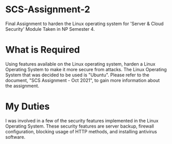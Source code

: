 # SCS-Assignment-2
Final Assignment to harden the Linux operating system for 'Server & Cloud Security' Module Taken in NP Semester 4.
# What is Required
Using features available on the Linux operating system, harden a Linux Operating System to make it more secure from attacks. The Linux Operating System that was decided to be used is "Ubuntu". Please refer to the document, "SCS Assignment - Oct 2021", to gain more information about the assignment. 
# My Duties
I was involved in a few of the security features implemented in the Linux Operating System. These security features are server backup, firewall configuration, blocking usage of HTTP methods, and installing antivirus software.
